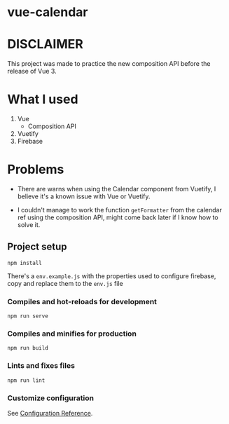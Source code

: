# vue-calendar

# DISCLAIMER

This project was made to practice the new composition API before the release of Vue 3.

# What I used

1. Vue
   - Composition API
2. Vuetify
3. Firebase

# Problems

- There are warns when using the Calendar component from Vuetify, I believe it's a known issue with Vue or Vuetify.

- I couldn't manage to work the function `getFormatter` from the calendar ref using the composition API, might come back later if I know how to solve it.

## Project setup

```
npm install
```

There's a `env.example.js` with the properties used to configure firebase, copy and replace them to the `env.js` file

### Compiles and hot-reloads for development

```
npm run serve
```

### Compiles and minifies for production

```
npm run build
```

### Lints and fixes files

```
npm run lint
```

### Customize configuration

See [Configuration Reference](https://cli.vuejs.org/config/).
